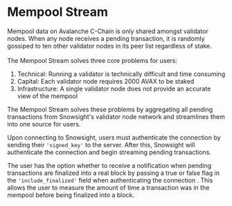 # Mempool Stream

Mempool data on Avalanche C-Chain is only shared amongst validator nodes.  When any node receives a pending transaction, it is randomly gossiped to ten other validator nodes in its peer list regardless of stake.\
\
The Mempool Stream solves three core problems for users:

1. Technical: Running a validator is technically difficult and time consuming
2. Capital: Each validator node requires 2000 AVAX to be staked
3. Infrastructure: A single validator node does not provide an accurate view of the mempool

The Mempool Stream solves these problems by aggregating all pending transactions from Snowsight's validator node network and streamlines them into one source for users. &#x20;

Upon connecting to Snowsight, users must authenticate the connection by sending their `'signed_key'`  to the server.  After this, Snowsight will authenticate the connection and begin streaming pending transactions.

The user has the option whether to receive a notification when pending transactions are finalized into a real block by passing a true or false flag in the `'include_finalized'` field when authenticating the connection .  This allows the user to measure the amount of time a transaction was in the mempool before being finalized into a block.&#x20;

